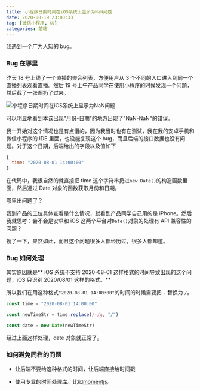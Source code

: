 ```yaml
---
title: 小程序日期时间在iOS系统上显示为NaN问题
date: 2020-08-19 23:00:33
tag: [微信小程序, 坑]
categories: 前端
---
```


我遇到一个广为人知的 bug。

<!-- more -->

### Bug 在哪里

昨天 18 号上线了一个直播的聚合列表，方便用户从 3 个不同的入口进入到同一个直播列表观看直播。然后 19 号上午产品同学在使用小程序的时候发现一个问题，然后截了一张图扔了过来。

![小程序日期时间在iOS系统上显示为NaN问题](bug.jpg)

可以明显地看到本该出现"月份-日期"的地方出现了"NaN-NaN"的错误。

我一开始对这个情况也是有点懵的，因为我当时也有在测试，我在我的安卓手机和微信小程序的 IDE 里面，也没能复现这个 bug，而且后端的接口数据也没有问题。对于这个日期，后端给出的字段以及值如下

```js
{
  time: "2020-08-01 14:00:00"
}
```

在代码中，我很自然的就直接把 time 这个字符串扔进`new Date()`的构造函数里面，然后通过 Date 对象的函数获取月份和日期。

哪里出问题了？

我到产品的工位具体查看是什么情况，就看到产品同学自己用的是 iPhone。然后我就思考：会不会是安卓和 iOS 这两个平台对`Date()`对象的处理有 API 兼容性的问题？

搜了一下，果然如此，而且这个问题很多人都经历过，很多人都知道。

### Bug 如何处理

其实原因就是** iOS 系统不支持 2020-08-01 这样格式的时间导致出现的这个问题，iOS 只识别 2020/08/01 这样的格式。**

所以我们在用这种格式`"2020-08-01 14:00:00"`的时间的时候需要把 `-` 替换为 `/`。

```js
const time = "2020-08-01 14:00:00"

const newTimeStr = time.replace(/-/g, "/")

const date = new Date(newTimeStr)
```

经过上面这样处理，date 对象就正常了。

### 如何避免同样的问题

- 让后端不要给这种格式的时间，让后端直接给时间戳

- 使用专业的时间处理库。比如[momentjs](https://momentjs.com/)。

